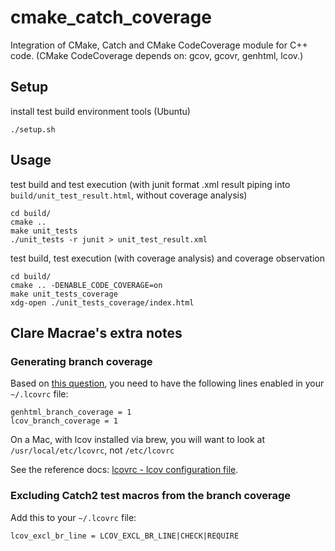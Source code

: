 # cmake_catch_coverage

Integration of CMake, Catch and CMake CodeCoverage module for C++ code.
(CMake CodeCoverage depends on: gcov, gcovr, genhtml, lcov.)

## Setup

install test build environment tools (Ubuntu)

    ./setup.sh

## Usage

test build and test execution (with junit format .xml result piping into `build/unit_test_result.html`, without coverage analysis)

    cd build/
    cmake ..
    make unit_tests
    ./unit_tests -r junit > unit_test_result.xml

test build, test execution (with coverage analysis) and coverage observation

    cd build/
    cmake .. -DENABLE_CODE_COVERAGE=on
    make unit_tests_coverage
    xdg-open ./unit_tests_coverage/index.html

## Clare Macrae's extra notes

### Generating branch coverage

Based on [this question](https://stackoverflow.com/questions/12360167/generating-branch-coverage-data-for-lcov), you need to have the following lines enabled in your `~/.lcovrc` file:

```
genhtml_branch_coverage = 1
lcov_branch_coverage = 1
```

On a Mac, with lcov installed via brew, you will want to look at `/usr/local/etc/lcovrc`, not `/etc/lcovrc`

See the reference docs: [lcovrc - lcov configuration file](http://ltp.sourceforge.net/coverage/lcov/lcovrc.5.php).

### Excluding Catch2 test macros from the branch coverage

Add this to your `~/.lcovrc` file:

```
lcov_excl_br_line = LCOV_EXCL_BR_LINE|CHECK|REQUIRE
```
